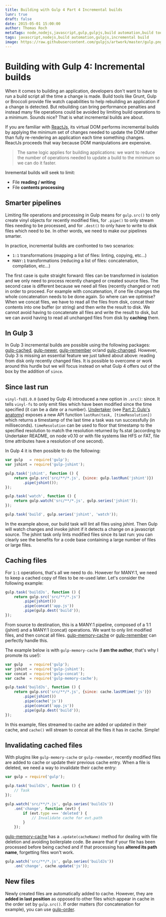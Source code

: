 ```yaml
---
title: Building with Gulp 4 Part 4 Incremental builds
lunr: true
draft: false
date: 2015-05-01 15:00:00
author: Thomas Roch
metaTags: node,nodejs,javascript,gulp,gulpjs,build automation,build tool,streams,task runner,vinyl,vinyl-fs,npm,gulp 4,incremental build
tags: javascript,nodejs,build automation,gulpjs,incremental build
image: https://raw.githubusercontent.com/gulpjs/artwork/master/gulp.png
---
```


# Building with Gulp 4: Incremental builds

When it comes to building an application, developers don't want to have to run a build script all the time a change is made. Build tools like Grunt, Gulp or Broccoli provide file watch capabilities to help rebuilding an application if a change is detected. But rebuilding can bring performance penalties and instead many file operations could be avoided by limiting build operations to a minimum. Sounds nice? That is what incremental builds are about.

If you are familiar with [ReactJs](https://facebook.github.io/react/), its virtual DOM performs incremental builds by applying the minimum set of changes needed to update the DOM rather than fully re-rendering an application each time something changes. ReactJs proceeds that way because DOM manipulations are expensive.

> The same logic applies for building applications: we want to reduce the number of operations needed to update a build to the minimum so we can do it faster.

Inremental builds will seek to limit:

- File **reading / writing**
- File **contents processing**


## Smarter pipelines

Limiting file operations and processing in Gulp means for `gulp.src()` to only create vinyl objects for recently modified files, for `.pipe()` to only stream files needing to be processed, and for `.dest()` to only have to write to disk files which need to be. In other words, we need to make our pipelines smarter.

In practice, incremental builds are confronted to two scenarios:

- `1:1` transformations (mapping a list of files: linting, copying, etc...)
- `MANY:1` transformations (reducing a list of files: concatenation, compilation, etc...)

The first case is quite straight forward: files can be transformed in isolation and we only need to process recently changed or created source files. The second case is different because we need all files (recently changed or not) in order to proceed. For example with concatenation, if one file changes the whole concatenation needs to be done again. So where can we optimise? When we concat files, we have to read all the files from disk, concat their contents into one buffer (or string) and then write the result to disk. We cannot avoid having to concatenate all files and write the result to disk, but we can avoid having to read all unchanged files from disk by **caching** them.


## In Gulp 3

In Gulp 3 incremental builds are possible using the following packages: [gulp-cached](https://www.npmjs.com/package/gulp-cached), [gulp-newer](https://www.npmjs.com/package/gulp-newer), [gulp-remember](https://www.npmjs.com/package/gulp-remember) or/and [gulp-changed](https://www.npmjs.com/package/gulp-changed). However, Gulp 3 is missing an essential feature we just talked about above: reading from disk only recently changed files. It is possible to overcome or work around this hurdle but we will focus instead on what Gulp 4 offers out of the box by the addition of `since`.


## Since last run

`vinyl-fs@1.0.0` (used by Gulp 4) introduced a new option in `.src()`: since. It tells `vinyl-fs` to only emit files which have been modified since the time specified (it can be a date or a number). [Undertaker](https://www.npmjs.com/package/undertaker) (see [Part 2: Gulp's anatomy](/posts/2015/04/28/building-with-gulp-3-and-4-part-3-writing-transformers)) exposes a new API function `lastRun(task, [timeResolution])` which returns a timestamp of the last time a task was run successfully (in milliseconds). `timeResolution` can be used to floor that timestamp to the specified resolution to match the resolution returned by fs.stat (according to Undertaker README, on node v0.10 or with file systems like HFS or FAT, file time attributes have a resolution of one second).

In Gulp 4 it is then possible to do the following:

```javascript
var gulp   = require('gulp');
var jshint = require('gulp-jshint');

gulp.task('jshint', function () {
    return gulp.src('src/**/*.js', {since: gulp.lastRun('jshint')})
        .pipe(jshint());
});

gulp.task('watch', function () {
    return gulp.watch('src/**/*.js', gulp.series('jshint'));
});

gulp.task('build', gulp.series('jshint', 'watch'));
```

In the example above, our build task will lint all files using jshint. Then Gulp will watch changes and invoke jshint   if it detects a change on a javascript source. The jshint task only lints modified files since its last run: you can clearly see the benefits for a code base containing a large number of files or large files.

## Caching files

For `1:1` operations, that's all we need to do. However for MANY:1, we need to keep a cached copy of files to be re-used later. Let's consider the following example:

```javascript
gulp.task('buildJs', function () {
    return gulp.src('src/**/*.js')
        .pipe(jshint())
        .pipe(concat('app.js'))
        .pipe(gulp.dest('build'));
});
```

From source to destination, this is a MANY:1 pipeline, composed of a 1:1 (jshint) and a MANY:1 (concat) operations. We want to only lint modified files, and then concat all files. [gulp-memory-cache](https://www.npmjs.com/package/gulp-memory-cache) or [gulp-remember](https://www.npmjs.com/package/gulp-remember) can perfectly handle this.

The example below is with `gulp-memory-cache` (**I am the author**, that's why I promote its use!):

```javascript
var gulp   = require('gulp');
var jshint = require('gulp-jshint');
var concat = require('gulp-concat');
var cache  = require('gulp-memory-cache');

gulp.task('buildJs', function () {
    return gulp.src('src/**/*.js', {since: cache.lastMtime('js')})
        .pipe(jshint())
        .pipe(cache('js'))
        .pipe(concat('app.js'))
        .pipe(gulp.dest('build'));
});
```

In this example, files streamed to cache are added or updated in their cache, and `cache()` will stream to concat all the files it has in cache. Simple!

## Invalidating cached files

With plugins like `gulp-memory-cache` or `gulp-remember`, recently modified files are added to cache or update their previous cache entry. When a file is deleted,
we need a way to invalidate their cache entry:

```javascript
var gulp = require('gulp');

gulp.task('buildJs', function () {
    // Task
});

gulp.watch('src/**/*.js', gulp.series('buildJs'))
    .on('change', function (evt) {
        if (evt.type === 'deleted') {
            // Invalidate cache for evt.path
        }
    });
```

[gulp-memory-cache](https://www.npmjs.org/package/gulp-memory-cache) has a `.update(cacheName)` method for dealing with file deletion and avoiding boilerplate code.
Be aware that if your file has been processed before being cached and if that processing has **altered its path name**, forgetting files won't work.

```javascript
gulp.watch('src/**/*.js', gulp.series('buildJs'))
    .on('change', cache.update('js'));
```

## New files

Newly created files are automatically added to cache. However, they are **added in last position** as opposed to other files which appear in cache in the order
set by `gulp.src()`. If order matters (for concatenation for example), you can use [gulp-order](https://www.npmjs.com/package/gulp-order).
